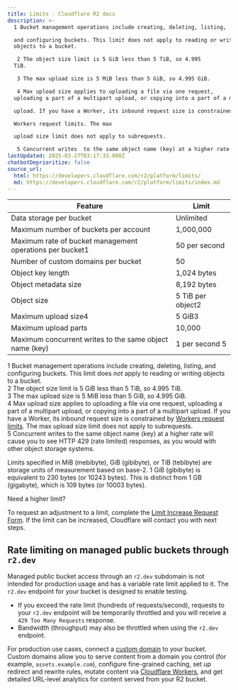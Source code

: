 ```yaml
---
title: Limits · Cloudflare R2 docs
description: >-
  1 Bucket management operations include creating, deleting, listing,

  and configuring buckets. This limit does not apply to reading or writing
  objects to a bucket.

   2 The object size limit is 5 GiB less than 5 TiB, so 4.995
  TiB.

   3 The max upload size is 5 MiB less than 5 GiB, so 4.995 GiB.

   4 Max upload size applies to uploading a file via one request,
  uploading a part of a multipart upload, or copying into a part of a multipart

  upload. If you have a Worker, its inbound request size is constrained by

  Workers request limits. The max

  upload size limit does not apply to subrequests.

   5 Concurrent writes  to the same object name (key) at a higher rate will cause you to see HTTP 429 (rate limited) responses, as you would with other object storage systems.
lastUpdated: 2025-03-27T03:17:33.000Z
chatbotDeprioritize: false
source_url:
  html: https://developers.cloudflare.com/r2/platform/limits/
  md: https://developers.cloudflare.com/r2/platform/limits/index.md
---
```


| Feature | Limit |
| - | - |
| Data storage per bucket | Unlimited |
| Maximum number of buckets per account | 1,000,000 |
| Maximum rate of bucket management operations per bucket1 | 50 per second |
| Number of custom domains per bucket | 50 |
| Object key length | 1,024 bytes |
| Object metadata size | 8,192 bytes |
| Object size | 5 TiB per object2 |
| Maximum upload size4 | 5 GiB3 |
| Maximum upload parts | 10,000 |
| Maximum concurrent writes to the same object name (key) | 1 per second 5 |

1 Bucket management operations include creating, deleting, listing, and configuring buckets. This limit does *not* apply to reading or writing objects to a bucket.\
2 The object size limit is 5 GiB less than 5 TiB, so 4.995 TiB.\
3 The max upload size is 5 MiB less than 5 GiB, so 4.995 GiB.\
4 Max upload size applies to uploading a file via one request, uploading a part of a multipart upload, or copying into a part of a multipart upload. If you have a Worker, its inbound request size is constrained by [Workers request limits](https://developers.cloudflare.com/workers/platform/limits#request-limits). The max upload size limit does not apply to subrequests.\
5 Concurrent writes to the same object name (key) at a higher rate will cause you to see HTTP 429 (rate limited) responses, as you would with other object storage systems.



Limits specified in MiB (mebibyte), GiB (gibibyte), or TiB (tebibyte) are storage units of measurement based on base-2. 1 GiB (gibibyte) is equivalent to 230 bytes (or 10243 bytes). This is distinct from 1 GB (gigabyte), which is 109 bytes (or 10003 bytes).

Need a higher limit?

To request an adjustment to a limit, complete the [Limit Increase Request Form](https://forms.gle/ukpeZVLWLnKeixDu7). If the limit can be increased, Cloudflare will contact you with next steps.

## Rate limiting on managed public buckets through `r2.dev`

Managed public bucket access through an `r2.dev` subdomain is not intended for production usage and has a variable rate limit applied to it. The `r2.dev` endpoint for your bucket is designed to enable testing.

* If you exceed the rate limit (hundreds of requests/second), requests to your `r2.dev` endpoint will be temporarily throttled and you will receive a `429 Too Many Requests` response.
* Bandwidth (throughput) may also be throttled when using the `r2.dev` endpoint.

For production use cases, connect a [custom domain](https://developers.cloudflare.com/r2/buckets/public-buckets/#custom-domains) to your bucket. Custom domains allow you to serve content from a domain you control (for example, `assets.example.com`), configure fine-grained caching, set up redirect and rewrite rules, mutate content via [Cloudflare Workers](https://developers.cloudflare.com/workers/), and get detailed URL-level analytics for content served from your R2 bucket.
